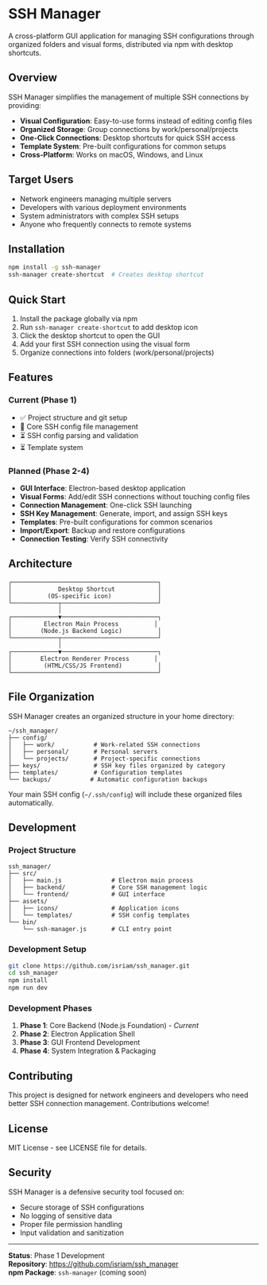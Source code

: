 # SSH Manager

A cross-platform GUI application for managing SSH configurations through organized folders and visual forms, distributed via npm with desktop shortcuts.

## Overview

SSH Manager simplifies the management of multiple SSH connections by providing:
- **Visual Configuration**: Easy-to-use forms instead of editing config files
- **Organized Storage**: Group connections by work/personal/projects
- **One-Click Connections**: Desktop shortcuts for quick SSH access
- **Template System**: Pre-built configurations for common setups
- **Cross-Platform**: Works on macOS, Windows, and Linux

## Target Users

- Network engineers managing multiple servers
- Developers with various deployment environments
- System administrators with complex SSH setups
- Anyone who frequently connects to remote systems

## Installation

```bash
npm install -g ssh-manager
ssh-manager create-shortcut  # Creates desktop shortcut
```

## Quick Start

1. Install the package globally via npm
2. Run `ssh-manager create-shortcut` to add desktop icon
3. Click the desktop shortcut to open the GUI
4. Add your first SSH connection using the visual form
5. Organize connections into folders (work/personal/projects)

## Features

### Current (Phase 1)
- ✅ Project structure and git setup
- 🔄 Core SSH config file management
- ⏳ SSH config parsing and validation
- ⏳ Template system

### Planned (Phase 2-4)
- **GUI Interface**: Electron-based desktop application
- **Visual Forms**: Add/edit SSH connections without touching config files
- **Connection Management**: One-click SSH launching
- **SSH Key Management**: Generate, import, and assign SSH keys
- **Templates**: Pre-built configurations for common scenarios
- **Import/Export**: Backup and restore configurations
- **Connection Testing**: Verify SSH connectivity

## Architecture

```
┌─────────────────────────────────────────┐
│             Desktop Shortcut            │
│          (OS-specific icon)             │
└─────────────┬───────────────────────────┘
              │
┌─────────────▼───────────────────────────┐
│         Electron Main Process          │
│        (Node.js Backend Logic)          │
└─────────────┬───────────────────────────┘
              │
┌─────────────▼───────────────────────────┐
│        Electron Renderer Process       │
│         (HTML/CSS/JS Frontend)          │
└─────────────────────────────────────────┘
```

## File Organization

SSH Manager creates an organized structure in your home directory:

```
~/ssh_manager/
├── config/
│   ├── work/           # Work-related SSH connections
│   ├── personal/       # Personal servers
│   └── projects/       # Project-specific connections
├── keys/               # SSH key files organized by category
├── templates/          # Configuration templates
└── backups/           # Automatic configuration backups
```

Your main SSH config (`~/.ssh/config`) will include these organized files automatically.

## Development

### Project Structure
```
ssh_manager/
├── src/
│   ├── main.js              # Electron main process
│   ├── backend/             # Core SSH management logic
│   └── frontend/            # GUI interface
├── assets/
│   ├── icons/               # Application icons
│   └── templates/           # SSH config templates
└── bin/
    └── ssh-manager.js       # CLI entry point
```

### Development Setup
```bash
git clone https://github.com/isriam/ssh_manager.git
cd ssh_manager
npm install
npm run dev
```

### Development Phases

1. **Phase 1**: Core Backend (Node.js Foundation) - *Current*
2. **Phase 2**: Electron Application Shell
3. **Phase 3**: GUI Frontend Development
4. **Phase 4**: System Integration & Packaging

## Contributing

This project is designed for network engineers and developers who need better SSH connection management. Contributions welcome!

## License

MIT License - see LICENSE file for details.

## Security

SSH Manager is a defensive security tool focused on:
- Secure storage of SSH configurations
- No logging of sensitive data
- Proper file permission handling
- Input validation and sanitization

---

**Status**: Phase 1 Development  
**Repository**: https://github.com/isriam/ssh_manager  
**npm Package**: `ssh-manager` (coming soon)
